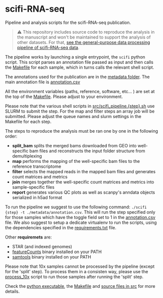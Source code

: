 scifi-RNA-seq
===================

Pipeline and analysis scripts for the scifi-RNA-seq publication.

> :warning: This repository includes source code to reproduce the analysis in the manuscript and won't be maintained to support the analysis of other datasets. For that, [see the general-purpose data processing pipeline of scifi-RNA-seq data](https://github.com/epigen/scifiRNA-seq).

The pipeline works by launching a single entrypoint, the `scifi` python script.
This script parses an annotation file passed as input and then
calls the [Makefile](Makefile) for each sample, which in turns calls the relevant shell script.

The annotations used for the publication are in the [metadata folder](metadata/). The main annotation file is [annotation.csv](metadata/annotation.csv)

All the environment variables (paths, reference, software, etc... ) are set at the top of the [Makefile](Makefile). Please adjust to your environment.

Please note that the various shell scripts in [src/scifi_pipeline.{step}.sh](src/) use SLURM to submit the step. For the map and filter steps an array job will be submitted. Please
adjust the queue names and slurm settings in the Makefile for each step.

The steps to reproduce the analysis must be ran one by one in the following order:

 - **split_bam** splits the merged bams downloaded from GEO into well-specific bam files and reconstructs the input folder structure from demultiplexing
 - **map** performs the mapping of the well-specific bam files to the reference transcriptome
 - **filter** selects the mapped reads in the mapped bam files and generates count matrices and metrics
 - **join** merges together the well-specific count matrices and metrics into sample-specific files
 - **report** generates various QC plots as well as scanpy's anndata objects serialized in h5ad format

To run the pipeline we suggest to use the following command: `./scifi {step} -t ./metadata/annotation.csv`. This will run the step specified only for those samples which have the toggle field set to 1 in the [annotation.csv](metadata/annotation.csv) file. We also suggest to setup a dedicate virtualenv to run the scripts, using the dependencies specified in the [requirements.txt](requirements.txt) file.

Other **requiremets** are:
  - STAR (and indexed genomes)
  - [featureCounts](http://subread.sourceforge.net/) binary installed on your PATH
  - [samtools](http://www.htslib.org/) binary installed on your PATH


Please note that 10x samples cannot be processed by the pipeline (except for the 'split' step). To process them in a consisten way, please use the [process_10x](src/method_comparisons/process_10x.sh) script to run those samples after running the 'split' step.

Check the [python executable](scifi), the [Makefile](Makefile) and [source files in src](src/) for more details.
